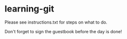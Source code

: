 # learning-git

Please see instructions.txt for steps on what to do.

Don't forget to sign the guestbook before the day is done!
